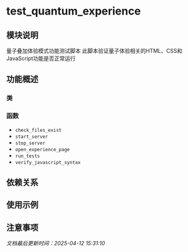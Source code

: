# test_quantum_experience

## 模块说明
量子叠加体验模式功能测试脚本
此脚本验证量子体验相关的HTML、CSS和JavaScript功能是否正常运行

## 功能概述

### 类


### 函数

- `check_files_exist`
- `start_server`
- `stop_server`
- `open_experience_page`
- `run_tests`
- `verify_javascript_syntax`

## 依赖关系

## 使用示例

## 注意事项

*文档最后更新时间：2025-04-12 15:31:10*